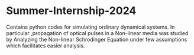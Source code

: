 # Summer-Internship-2024
Contains python codes for simulating ordinary dynamical systems. In particular ,propagation of optical pulses in a Non-linear media was studied by Analyzing the Non-linear Schrodinger Equation under few assumptions which facilitates easier analysis.
